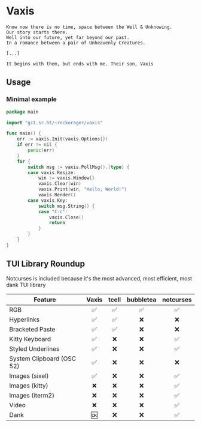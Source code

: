 # Vaxis

```
Know now there is no time, space between the Well & Unknowing.
Our story starts there.
Well into our future, yet far beyond our past.
In a romance between a pair of Unheavenly Creatures.

[...]

It begins with them, but ends with me. Their son, Vaxis
```

## Usage

### Minimal example

```go
package main

import "git.sr.ht/~rockorager/vaxis"

func main() {
	err := vaxis.Init(vaxis.Options{})
	if err != nil {
		panic(err)
	}
	for {
		switch msg := vaxis.PollMsg().(type) {
		case vaxis.Resize:
			win := vaxis.Window{}
			vaxis.Clear(win)
			vaxis.Print(win, "Hello, World!")
			vaxis.Render()
		case vaxis.Key:
			switch msg.String() {
			case "C-c":
				vaxis.Close()
				return
			}
		}
	}
}
```

## TUI Library Roundup

Notcurses is included because it's the most advanced, most efficient,
most dank TUI library

| Feature                   | Vaxis | tcell | bubbletea | notcurses |
| ------------------------- | :---: | :---: | :-------: | :-------: |
| RGB                       |  ✅   |  ✅   |    ✅     |    ✅     |
| Hyperlinks                |  ✅   |  ✅   |    ❌     |    ❌     |
| Bracketed Paste           |  ✅   |  ✅   |    ❌     |    ❌     |
| Kitty Keyboard            |  ✅   |  ❌   |    ❌     |    ✅     |
| Styled Underlines         |  ✅   |  ❌   |    ❌     |    ✅     |
| System Clipboard (OSC 52) |  ✅   |  ❌   |    ❌     |    ❌     |
| Images (sixel)            |  ✅   |  ❌   |    ❌     |    ✅     |
| Images (kitty)            |  ❌   |  ❌   |    ❌     |    ✅     |
| Images (iterm2)           |  ❌   |  ❌   |    ❌     |    ✅     |
| Video                     |  ❌   |  ❌   |    ❌     |    ✅     |
| Dank                      |  🆗   |  ❌   |    ❌     |    ✅     |
